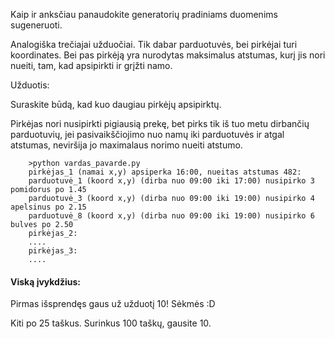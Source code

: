 Kaip ir anksčiau panaudokite generatorių pradiniams duomenims sugeneruoti.

Analogiška trečiajai užduočiai.
Tik dabar parduotuvės, bei pirkėjai turi koordinates.
Bei pas pirkėją yra nurodytas maksimalus atstumas, kurį jis nori nueiti, tam, kad apsipirkti ir grįžti namo.

Užduotis:

Suraskite būdą, kad kuo daugiau pirkėjų apsipirktų.



Pirkėjas nori nusipirkti pigiausią prekę, bet pirks tik iš tuo metu dirbančių parduotuvių, jei pasivaikščiojimo nuo namų
iki parduotuvės ir atgal atstumas, neviršija jo maximalaus norimo nueiti atstumo.

        >python vardas_pavarde.py
        pirkėjas_1 (namai x,y) apsiperka 16:00, nueitas atstumas 482:
        parduotuvė_1 (koord x,y) (dirba nuo 09:00 iki 17:00) nusipirko 3 pomidorus po 1.45
        parduotuvė_3 (koord x,y) (dirba nuo 09:00 iki 19:00) nusipirko 4 apelsinus po 2.15
        parduotuvė_8 (koord x,y) (dirba nuo 09:00 iki 19:00) nusipirko 6 bulves po 2.50
        pirkėjas_2:
        ....
        pirkėjas_3:
        ....


#### Viską įvykdžius:

Pirmas išsprendęs gaus už užduotį 10! Sėkmės :D

Kiti po 25 taškus. Surinkus 100 taškų, gausite 10.